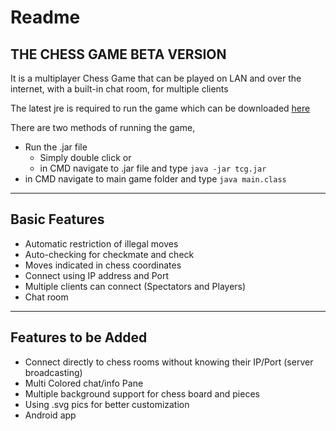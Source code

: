 Readme
======

THE CHESS GAME BETA VERSION
---------------------------


It is a multiplayer Chess Game that can be played on LAN and over the internet, with a built-in chat room, for multiple clients

The latest jre is required to run the game which can be downloaded [here](https://www.java.com/en/download/)

There are two methods of running the game,
* Run the .jar file
	* Simply double click or
	* in CMD navigate to .jar file and type `java -jar tcg.jar`
* in CMD navigate to main game folder and type `java main.class`


---

Basic Features
--------------
 
* Automatic restriction of illegal moves
* Auto-checking for checkmate and check
* Moves indicated in chess coordinates
* Connect using IP address and Port
* Multiple clients can connect (Spectators and Players)
* Chat room

---


Features to be Added 
--------------------

* Connect directly to chess rooms without knowing their IP/Port (server broadcasting)
* Multi Colored chat/info Pane
* Multiple background support for chess board and pieces
* Using .svg pics for better customization
* Android app



